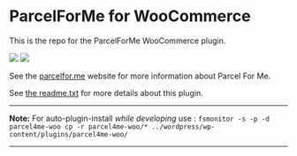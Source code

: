 # ParcelForMe for WooCommerce

This is the repo for the ParcelForMe WooCommerce plugin.

![](https://woocommerce.com/wp-content/themes/woomattic/images/logo-woocommerce@2x.png)
![](http://parcelfor.me/images/site/logo--horizontal.svg)

See the [parcelfor.me](http://parcelfor.me/) website for more information about Parcel For Me.

See [the readme.txt](parcel4me/readme.txt) for more details about this plugin.

------

**Note:** For auto-plugin-install *while developing* use : 
`fsmonitor -s -p -d parcel4me-woo cp -r parcel4me-woo/* ../wordpress/wp-content/plugins/parcel4me-woo/`

------
